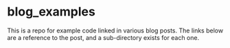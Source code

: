 # blog_examples

This is a repo for example code linked in various blog posts. The links below are a reference to the post, and a sub-directory exists for each one.
